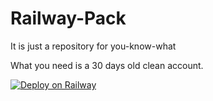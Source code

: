 # Railway-Pack

It is just a repository for you-know-what

What you need is a 30 days old clean account.

[![Deploy on Railway](https://railway.app/button.svg)](https://railway.app/template/ri_tDX)
